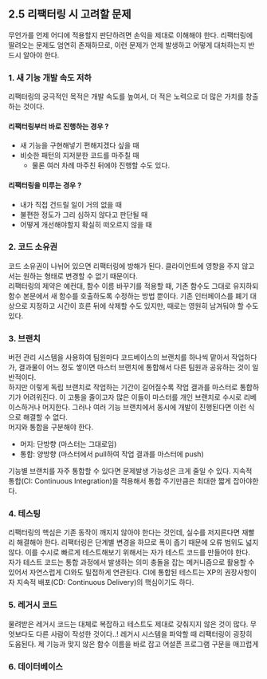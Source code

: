 ## 2.5 리팩터링 시 고려할 문제

무언가를 언제 어디에 적용할지 판단하려면 손익을 제대로 이해해야 한다. 리팩터링에 딸려오는 문제도 엄연히 존재하므로, 이런 문제가 언제 발생하고 어떻게 대처하는지 반드시 알아야 한다.

### 1. 새 기능 개발 속도 저하

리팩터링의 궁극적인 목적은 개발 속도를 높여서, 더 적은 노력으로 더 많은 가치를 창출하는 것이다.

#### 리팩터링부터 바로 진행하는 경우 ?

- 새 기능을 구현해넣기 편해지겠다 싶을 때
- 비슷한 패턴의 지저분한 코드를 마주칠 때
  - 물론 여러 차례 마주친 뒤에야 진행할 수도 있다.

#### 리팩터링을 미루는 경우 ?

- 내가 직접 건드릴 일이 거의 없을 때
- 불편한 정도가 그리 심하지 않다고 판단될 때
- 어떻게 개선해야할지 확실히 떠오르지 않을 때

### 2. 코드 소유권

코드 소유권이 나뉘어 있으면 리팩터링에 방해가 된다. 클라이언트에 영향을 주지 않고서는 원하는 형태로 변경할 수 없기 때문이다.  
리팩터링의 제약은 예컨대, 함수 이름 바꾸기를 적용할 때, 기존 함수도 그대로 유지하되 함수 본문에서 새 함수를 호출하도록 수정하는 방법 뿐이다. 기존 인터페이스를 폐기 대상으로 지정하고 시간이 흐른 뒤에 삭제할 수도 있지만, 때로는 영원히 남겨둬야 할 수도 있다.

### 3. 브랜치

버전 관리 시스템을 사용하여 팀원마다 코드베이스의 브랜치를 하나씩 맡아서 작업하다가, 결과물이 어느 정도 쌓이면 마스터 브랜치에 통합해서 다른 팀원과 공유하는 것이 일반적이다.  
하지만 이렇게 독립 브랜치로 작업하는 기간이 길어질수록 작업 결과를 마스터로 통합하기가 어려워진다. 이 고통을 줄이고자 많은 이들이 마스터를 개인 브랜치로 수시로 리베이스하거나 머지한다. 그러나 여러 기능 브랜치에서 동시에 개발이 진행된다면 이런 식으로 해결할 수 없다.  
머지와 통합을 구분해야 한다.

- 머지: 단방향 (마스터는 그대로임)
- 통합: 양방향 (마스터에서 pull하여 작업 결과를 마스터에 push)

기능별 브랜치를 자주 통합할 수 있다면 문제발생 가능성은 크게 줄일 수 있다. 지속적 통합(CI: Continuous Integration)을 적용해서 통합 주기만큼은 최대한 짧게 잡아야한다.

### 4. 테스팅

리팩터링의 핵심은 기존 동작이 깨지지 않아야 한다는 것인데, 실수를 저지른다면 재빨리 해결해야 한다. 리팩터링은 단계별 변경을 하므로 폭이 좁기 때문에 오류 범위도 넓지 않다. 이를 수시로 빠르게 테스트해보기 위해서는 자가 테스트 코드를 만들어야 한다.  
자가 테스트 코드는 통합 과정에서 발생하는 의미 충돌을 잡는 메커니즘으로 활용할 수 있어서 자연스럽게 CI와도 밀접하게 연관된다. CI에 통합된 테스트는 XP의 권장사항이자 지속적 배포(CD: Continuous Delivery)의 핵심이기도 하다.

### 5. 레거시 코드

물려받은 레거시 코드는 대체로 복잡하고 테스트도 제대로 갖춰지지 않은 것이 많다. 무엇보다도 다른 사람이 작성한 것이다..!
레거시 시스템을 파악할 때 리팩터링이 굉장히 도움된다. 제 기능과 맞지 않은 함수 이름을 바로 잡고 어설픈 프로그램 구문을 매끄럽게

### 6. 데이터베이스
